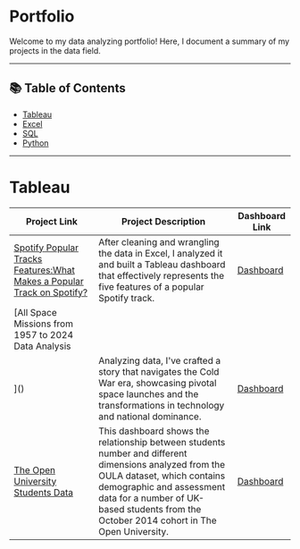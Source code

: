 # Portfolio

Welcome to my data analyzing portfolio! Here, I document a summary of my projects in the data field. 

***

## 📚 Table of Contents
- [Tableau](#tableau)
- [Excel](#excel)
- [SQL](#sql)
- [Python](#python)

***

# Tableau

| Project Link | Project Description | Dashboard Link |
|---|---|---|
| [Spotify Popular Tracks Features:What Makes a Popular Track on Spotify?](https://github.com/JoudiAlTakriti/What-features-make-a-popular-track-on-Spotify/blob/6923e07e41cdc969a8c2e9ee9892b5937d417108/README.md) | After cleaning and wrangling the data in Excel, I analyzed it and built a Tableau dashboard that effectively represents the five features of a popular Spotify track. | [Dashboard](https://public.tableau.com/views/SpotifyWhatmakesapopulartrackonSpotify/Dashboard1?:language=en-US&:sid=&:redirect=auth&:display_count=n&:origin=viz_share_link) |
| [All Space Missions from 1957 to 2024 Data Analysis
]() | Analyzing data, I've crafted a story that navigates the Cold War era, showcasing pivotal space launches and the transformations in technology and national dominance. | [Dashboard](https://public.tableau.com/views/Book1_17485154805190/TheSpaceRaceStory?:language=en-US&:sid=&:redirect=auth&:display_count=n&:origin=viz_share_link) |
| [The Open University Students Data]() | This dashboard shows the relationship between students number and different dimensions analyzed from the OULA dataset, which contains demographic and assessment data for a number of UK-based students from the October 2014 cohort in The Open University. | [Dashboard](https://public.tableau.com/views/OULA_17339383748130/StudentsDashboard?:language=en-US&:sid=&:redirect=auth&:display_count=n&:origin=viz_share_link) |
